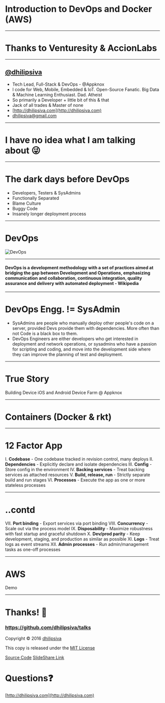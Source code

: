 <!--
$theme: gaia
template: invert
-->

# Introduction to DevOps and Docker (AWS)

---

# Thanks to Venturesity & AccionLabs

---

## [@dhilipsiva](https://github.com/dhilipsiva)

- Tech Lead, Full-Stack & DevOps - @Appknox
- I code for Web, Mobile, Embedded & IoT. Open-Source Fanatic. Big Data & Machine Learning Enthusiast. Dad. Atheist
- So primarily a Developer + little bit of this & that
- Jack of all trades & Master of none
- [http://dhilipsiva.com](http://dhilipsiva.com)
- [dhilipsiva@gmail.com](mailto:dhilipsiva@gmail.com)

---

# I have no idea what I am talking about :stuck_out_tongue_winking_eye:

---

# The dark days before DevOps

* Developers, Testers & SysAdmins
* Functionally Separated 
* Blame Culture
* Buggy Code
* Insanely longer deployment process


---

# DevOps

![DevOps](https://raw.githubusercontent.com/dhilipsiva/talks/master/assets/2016-11-26/devops.svg "DevOps")

---


#### DevOps is a development methodology with a set of practices aimed at bridging the gap between Development and Operations, emphasizing communication and collaboration, continuous integration, quality assurance and delivery with automated deployment - Wikipedia


---

# DevOps Engg. != SysAdmin

* SysAdmins are people who manually deploy other people's code on a server, provided Devs provide them with dependencies. More often than not Code is a black box to them.
* DevOps Engineers are either developers who get interested in deployment and network operations, or sysadmins who have a passion for scripting and coding, and move into the development side where they can improve the planning of test and deployment.

---

# True Story

Building Device iOS and Android Device Farm @ Appknox

---

# Containers (Docker &  rkt)

---

# 12 Factor App

I. **Codebase** - One codebase tracked in revision control, many deploys
II. **Dependencies** - Explicitly declare and isolate dependencies
III. **Config** - Store config in the environment
IV. **Backing services** - Treat backing services as attached resources
V. **Build, release, run** - Strictly separate build and run stages
VI. **Processes** - Execute the app as one or more stateless processes

---
# ..contd

VII. **Port binding** - Export services via port binding
VIII. **Concurrency** - Scale out via the process model
IX. **Disposability** - Maximize robustness with fast startup and graceful shutdown
X. **Dev/prod parity** - Keep development, staging, and production as similar as possible
XI. **Logs** - Treat logs as event streams
XII. **Admin processes** - Run admin/management tasks as one-off processes

---

# AWS
Demo

---

# Thanks! :pray:

### https://github.com/dhilipsiva/talks

Copyright &copy; 2016 [dhilipsiva](https://github.com/dhilipsiva)

This copy is released under the [MIT License](https://github.com/dhilipsiva/talks/blob/master/LICENSE)

[Source Code](https://github.com/dhilipsiva/talks/blob/master/2016-11-26-<Venturesity>-<Accion-Labs>-<Introduction-To-Devops-And-Docker-Aws->.md)
[SlideShare Link](http://www.slideshare.net/dhilipsiva/slide)

# Questions:question:
[http://dhilipsiva.com](http://dhilipsiva.com)
